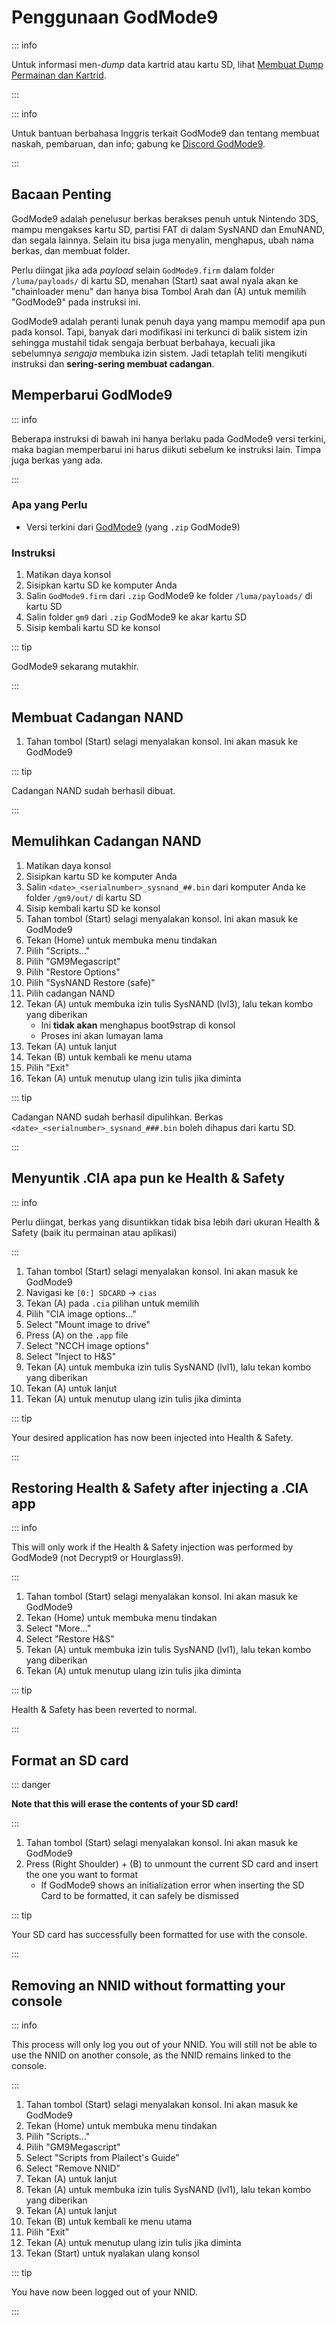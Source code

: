 # Penggunaan GodMode9

::: info

Untuk informasi men-_dump_ data kartrid atau kartu SD, lihat [Membuat Dump Permainan dan Kartrid](dumping-titles-and-game-cartridges).

:::

::: info

Untuk bantuan berbahasa Inggris terkait GodMode9 dan tentang membuat naskah, pembaruan, dan info; gabung ke [Discord GodMode9](https://discord.gg/BRcbvtFxX4).

:::

## Bacaan Penting

GodMode9 adalah penelusur berkas berakses penuh untuk Nintendo 3DS, mampu mengakses kartu SD, partisi FAT di dalam SysNAND dan EmuNAND, dan segala lainnya. Selain itu bisa juga menyalin, menghapus, ubah nama berkas, dan membuat folder.

Perlu diingat jika ada _payload_ selain `GodMode9.firm` dalam folder `/luma/payloads/` di kartu SD, menahan (Start) saat awal nyala akan ke "chainloader menu" dan hanya bisa Tombol Arah dan (A) untuk memilih "GodMode9" pada instruksi ini.

GodMode9 adalah peranti lunak penuh daya yang mampu memodif apa pun pada konsol. Tapi, banyak dari modifikasi ini terkunci di balik sistem izin sehingga mustahil tidak sengaja berbuat berbahaya, kecuali jika sebelumnya _sengaja_ membuka izin sistem. Jadi tetaplah teliti mengikuti instruksi dan **sering-sering membuat cadangan**.

## Memperbarui GodMode9

::: info

Beberapa instruksi di bawah ini hanya berlaku pada GodMode9 versi terkini, maka bagian memperbarui ini harus diikuti sebelum ke instruksi lain. Timpa juga berkas yang ada.

:::

### Apa yang Perlu

- Versi terkini dari [GodMode9](https://github.com/d0k3/GodMode9/releases/latest) (yang `.zip` GodMode9)

### Instruksi

1. Matikan daya konsol
2. Sisipkan kartu SD ke komputer Anda
3. Salin `GodMode9.firm` dari `.zip` GodMode9 ke folder `/luma/payloads/` di kartu SD
4. Salin folder `gm9` dari `.zip` GodMode9 ke akar kartu SD
5. Sisip kembali kartu SD ke konsol

::: tip

GodMode9 sekarang mutakhir.

:::

## Membuat Cadangan NAND

1. Tahan tombol (Start) selagi menyalakan konsol. Ini akan masuk ke GodMode9

<!--@include: ./_include/nand-backup.md -->

::: tip

Cadangan NAND sudah berhasil dibuat.

:::

## Memulihkan Cadangan NAND

1. Matikan daya konsol
2. Sisipkan kartu SD ke komputer Anda
3. Salin `<date>_<serialnumber>_sysnand_##.bin` dari komputer Anda ke folder `/gm9/out/` di kartu SD
4. Sisip kembali kartu SD ke konsol
5. Tahan tombol (Start) selagi menyalakan konsol. Ini akan masuk ke GodMode9
6. Tekan (Home) untuk membuka menu tindakan
7. Pilih "Scripts..."
8. Pilih "GM9Megascript"
9. Pilih "Restore Options"
10. Pilih "SysNAND Restore (safe)"
11. Pilih cadangan NAND
12. Tekan (A) untuk membuka izin tulis SysNAND (lvl3), lalu tekan kombo yang diberikan
    - Ini **tidak akan** menghapus boot9strap di konsol
    - Proses ini akan lumayan lama
13. Tekan (A) untuk lanjut
14. Tekan (B) untuk kembali ke menu utama
15. Pilih "Exit"
16. Tekan (A) untuk menutup ulang izin tulis jika diminta

::: tip

Cadangan NAND sudah berhasil dipulihkan. Berkas `<date>_<serialnumber>_sysnand_###.bin` boleh dihapus dari kartu SD.

:::

## Menyuntik .CIA apa pun ke Health & Safety

::: info

Perlu diingat, berkas yang disuntikkan tidak bisa lebih dari ukuran Health & Safety (baik itu permainan atau aplikasi)

:::

1. Tahan tombol (Start) selagi menyalakan konsol. Ini akan masuk ke GodMode9
2. Navigasi ke `[0:] SDCARD` -> `cias`
3. Tekan (A) pada `.cia` pilihan untuk memilih
4. Pilih "CIA image options..."
5. Select "Mount image to drive"
6. Press (A) on the `.app` file
7. Select "NCCH image options"
8. Select "Inject to H&S"
9. Tekan (A) untuk membuka izin tulis SysNAND (lvl1), lalu tekan kombo yang diberikan
10. Tekan (A) untuk lanjut
11. Tekan (A) untuk menutup ulang izin tulis jika diminta

::: tip

Your desired application has now been injected into Health & Safety.

:::

## Restoring Health & Safety after injecting a .CIA app

::: info

This will only work if the Health & Safety injection was performed by GodMode9 (not Decrypt9 or Hourglass9).

:::

1. Tahan tombol (Start) selagi menyalakan konsol. Ini akan masuk ke GodMode9
2. Tekan (Home) untuk membuka menu tindakan
3. Select "More..."
4. Select "Restore H&S"
5. Tekan (A) untuk membuka izin tulis SysNAND (lvl1), lalu tekan kombo yang diberikan
6. Tekan (A) untuk menutup ulang izin tulis jika diminta

::: tip

Health & Safety has been reverted to normal.

:::

## Format an SD card

::: danger

**Note that this will erase the contents of your SD card!**

:::

1. Tahan tombol (Start) selagi menyalakan konsol. Ini akan masuk ke GodMode9
2. Press (Right Shoulder) + (B) to unmount the current SD card and insert the one you want to format
   - If GodMode9 shows an initialization error when inserting the SD Card to be formatted, it can safely be dismissed

<!--@include: ./_include/format-sd-gm9.md -->

::: tip

Your SD card has successfully been formatted for use with the console.

:::

## Removing an NNID without formatting your console

::: info

This process will only log you out of your NNID. You will still not be able to use the NNID on another console, as the NNID remains linked to the console.

:::

1. Tahan tombol (Start) selagi menyalakan konsol. Ini akan masuk ke GodMode9
2. Tekan (Home) untuk membuka menu tindakan
3. Pilih "Scripts..."
4. Pilih "GM9Megascript"
5. Select "Scripts from Plailect's Guide"
6. Select "Remove NNID"
7. Tekan (A) untuk lanjut
8. Tekan (A) untuk membuka izin tulis SysNAND (lvl1), lalu tekan kombo yang diberikan
9. Tekan (A) untuk lanjut
10. Tekan (B) untuk kembali ke menu utama
11. Pilih "Exit"
12. Tekan (A) untuk menutup ulang izin tulis jika diminta
13. Tekan (Start) untuk nyalakan ulang konsol

::: tip

You have now been logged out of your NNID.

:::
